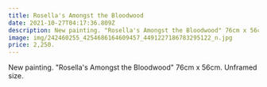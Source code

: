 ```yaml
---
title: Rosella's Amongst the Bloodwood
date: 2021-10-27T04:17:36.809Z
description: New painting. "Rosella's Amongst the Bloodwood" 76cm x 56cm. Unframed size.
image: img/242460255_4254686164609457_4491227186783295122_n.jpg
price: 2,250.
---
```

New painting. "Rosella's Amongst the Bloodwood" 76cm x 56cm. Unframed size.